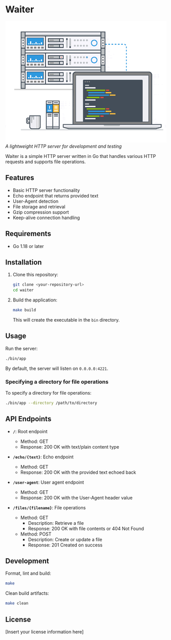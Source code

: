 # Waiter

![Waiter Logo](./assets/waiter.gif)
_A lightweight HTTP server for development and testing_

Waiter is a simple HTTP server written in Go that handles various HTTP requests and supports file operations.

## Features

-   Basic HTTP server functionality
-   Echo endpoint that returns provided text
-   User-Agent detection
-   File storage and retrieval
-   Gzip compression support
-   Keep-alive connection handling

## Requirements

-   Go 1.18 or later

## Installation

1. Clone this repository:

    ```bash
    git clone <your-repository-url>
    cd waiter
    ```

2. Build the application:

    ```bash
    make build
    ```

    This will create the executable in the `bin` directory.

## Usage

Run the server:

```bash
./bin/app
```

By default, the server will listen on `0.0.0.0:4221`.

### Specifying a directory for file operations

To specify a directory for file operations:

```bash
./bin/app --directory /path/to/directory
```

## API Endpoints

-   **`/`**: Root endpoint

    -   Method: GET
    -   Response: 200 OK with text/plain content type

-   **`/echo/{text}`**: Echo endpoint

    -   Method: GET
    -   Response: 200 OK with the provided text echoed back

-   **`/user-agent`**: User agent endpoint

    -   Method: GET
    -   Response: 200 OK with the User-Agent header value

-   **`/files/{filename}`**: File operations
    -   Method: GET
        -   Description: Retrieve a file
        -   Response: 200 OK with file contents or 404 Not Found
    -   Method: POST
        -   Description: Create or update a file
        -   Response: 201 Created on success

## Development

Format, lint and build:

```bash
make
```

Clean build artifacts:

```bash
make clean
```

## License

[Insert your license information here]
